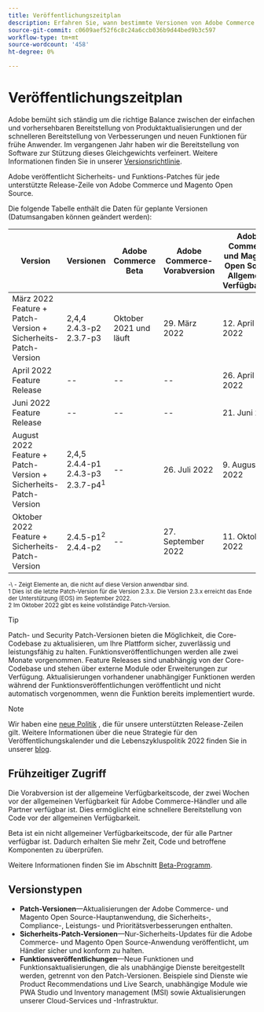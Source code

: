 ```yaml
---
title: Veröffentlichungszeitplan
description: Erfahren Sie, wann bestimmte Versionen von Adobe Commerce für die Beta-, Vorab-Release- und allgemeine Verfügbarkeit geplant sind.
source-git-commit: c0609aef52f6c8c24a6ccb036b9d44bed9b3c597
workflow-type: tm+mt
source-wordcount: '458'
ht-degree: 0%

---
```



# Veröffentlichungszeitplan

Adobe bemüht sich ständig um die richtige Balance zwischen der einfachen und vorhersehbaren Bereitstellung von Produktaktualisierungen und der schnelleren Bereitstellung von Verbesserungen und neuen Funktionen für frühe Anwender. Im vergangenen Jahr haben wir die Bereitstellung von Software zur Stützung dieses Gleichgewichts verfeinert. Weitere Informationen finden Sie in unserer [Versionsrichtlinie](policy.md).

Adobe veröffentlicht Sicherheits- und Funktions-Patches für jede unterstützte Release-Zeile von Adobe Commerce und Magento Open Source.

Die folgende Tabelle enthält die Daten für geplante Versionen (Datumsangaben können geändert werden):

| Version | Versionen | Adobe Commerce Beta | Adobe Commerce-Vorabversion | Adobe Commerce und Magento Open Source<br>Allgemeine Verfügbarkeit |
|-----------------------------------------------------------------|-------------------------------------------------------|---------------------------|----------------------------------|---------------------------------------------------------------------|
| März 2022<br>Feature + Patch-Version + Sicherheits-Patch-Version | 2,4,4<br>2.4.3-p2<br>2.3.7-p3 | Oktober 2021 und läuft | 29. März 2022 | 12. April 2022 |
| April 2022<br>Feature Release | \-\- | \-\- | \-\- | 26. April 2022 |
| Juni 2022<br>Feature Release | \-\- | \-\- | \-\- | 21. Juni 2022 |
| August 2022<br>Feature + Patch-Version + Sicherheits-Patch-Version | 2,4,5<br>2.4.4-p1<br>2.4.3-p3<br>2.3.7-p4<sup>1</sup> | \-\- | 26. Juli 2022 | 9. August 2022 |
| Oktober 2022<br>Feature + Sicherheits-Patch-Version | 2.4.5-p1<sup>2</sup><br>2.4.4-p2 | \-\- | 27. September 2022 | 11. Oktober 2022 |

<sup>\-\ - Zeigt Elemente an, die nicht auf diese Version anwendbar sind.</sup><br>
<sup>1 Dies ist die letzte Patch-Version für die Version 2.3.x. Die Version 2.3.x erreicht das Ende der Unterstützung (EOS) im September 2022.</sup><br>
<sup>2 Im Oktober 2022 gibt es keine vollständige Patch-Version.</sup><br>

>[!TIP]
>
>Patch- und Security Patch-Versionen bieten die Möglichkeit, die Core-Codebase zu aktualisieren, um Ihre Plattform sicher, zuverlässig und leistungsfähig zu halten. Funktionsveröffentlichungen werden alle zwei Monate vorgenommen. Feature Releases sind unabhängig von der Core-Codebase und stehen über externe Module oder Erweiterungen zur Verfügung. Aktualisierungen vorhandener unabhängiger Funktionen werden während der Funktionsveröffentlichungen veröffentlicht und nicht automatisch vorgenommen, wenn die Funktion bereits implementiert wurde.

>[!NOTE]
>
>Wir haben eine [neue Politik](https://www.adobe.com/content/dam/cc/en/legal/terms/enterprise/pdfs/Adobe-Commerce-Software-Lifecycle-Policy.pdf) , die für unsere unterstützten Release-Zeilen gilt. Weitere Informationen über die neue Strategie für den Veröffentlichungskalender und die Lebenszykluspolitik 2022 finden Sie in unserer [blog](https://business.adobe.com/blog/how-to/accelerating-innovation-through-simplified-release-strategy).

## Frühzeitiger Zugriff

Die Vorabversion ist der allgemeine Verfügbarkeitscode, der zwei Wochen vor der allgemeinen Verfügbarkeit für Adobe Commerce-Händler und alle Partner verfügbar ist. Dies ermöglicht eine schnellere Bereitstellung von Code vor der allgemeinen Verfügbarkeit.

Beta ist ein nicht allgemeiner Verfügbarkeitscode, der für alle Partner verfügbar ist. Dadurch erhalten Sie mehr Zeit, Code und betroffene Komponenten zu überprüfen.

Weitere Informationen finden Sie im Abschnitt [Beta-Programm](beta-program.md).

## Versionstypen

- **Patch-Versionen**—Aktualisierungen der Adobe Commerce- und Magento Open Source-Hauptanwendung, die Sicherheits-, Compliance-, Leistungs- und Prioritätsverbesserungen enthalten.
- **Sicherheits-Patch-Versionen**—Nur-Sicherheits-Updates für die Adobe Commerce- und Magento Open Source-Anwendung veröffentlicht, um Händler sicher und konform zu halten.
- **Funktionsveröffentlichungen**—Neue Funktionen und Funktionsaktualisierungen, die als unabhängige Dienste bereitgestellt werden, getrennt von den Patch-Versionen. Beispiele sind Dienste wie Product Recommendations und Live Search, unabhängige Module wie PWA Studio und Inventory management (MSI) sowie Aktualisierungen unserer Cloud-Services und -Infrastruktur.
